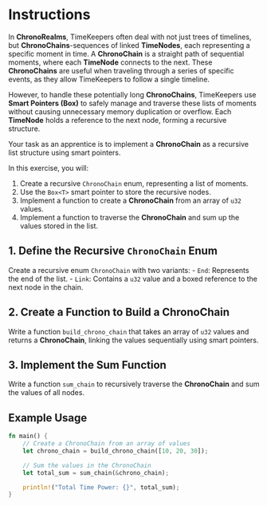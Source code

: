 # Instructions

In **ChronoRealms**, TimeKeepers often deal with not just trees of timelines, but **ChronoChains**-sequences of linked **TimeNodes**, each representing a specific moment in time.
A **ChronoChain** is a straight path of sequential moments, where each **TimeNode** connects to the next.
These **ChronoChains** are useful when traveling through a series of specific events, as they allow TimeKeepers to follow a single timeline.

However, to handle these potentially long **ChronoChains**, TimeKeepers use **Smart Pointers (Box<T>)** to safely manage and traverse these lists of moments without causing unnecessary memory duplication or overflow.
Each **TimeNode** holds a reference to the next node, forming a recursive structure.

Your task as an apprentice is to implement a **ChronoChain** as a recursive list structure using smart pointers.

In this exercise, you will:

1. Create a recursive `ChronoChain` enum, representing a list of moments.
2. Use the `Box<T>` smart pointer to store the recursive nodes.
3. Implement a function to create a **ChronoChain** from an array of `u32` values.
4. Implement a function to traverse the **ChronoChain** and sum up the values stored in the list.

## 1. Define the Recursive `ChronoChain` Enum

Create a recursive enum `ChronoChain` with two variants:
    - `End`: Represents the end of the list.
    - `Link`: Contains a `u32` value and a boxed reference to the next node in the chain.

## 2. Create a Function to Build a ChronoChain

Write a function `build_chrono_chain` that takes an array of `u32` values and returns a **ChronoChain**, linking the values sequentially using smart pointers.

## 3. Implement the Sum Function

Write a function `sum_chain` to recursively traverse the **ChronoChain** and sum the values of all nodes.

## Example Usage

```rust
fn main() {
    // Create a ChronoChain from an array of values
    let chrono_chain = build_chrono_chain([10, 20, 30]);

    // Sum the values in the ChronoChain
    let total_sum = sum_chain(&chrono_chain);

    println!("Total Time Power: {}", total_sum);
}
```
